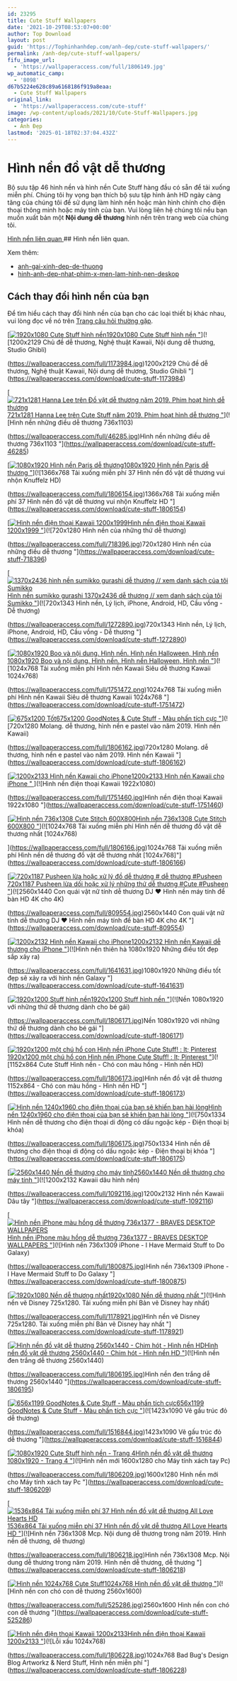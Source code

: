 ```yaml
---
id: 23295
title: Cute Stuff Wallpapers
date: '2021-10-29T08:53:07+00:00'
author: Top Download
layout: post
guid: 'https://Tophinhanhdep.com/anh-dep/cute-stuff-wallpapers/'
permalink: /anh-dep/cute-stuff-wallpapers/
fifu_image_url:
  - 'https://wallpaperaccess.com/full/1806149.jpg'
wp_automatic_camp:
  - '8098'
d67b5224e628c89a6168186f919a8eaa:
  - Cute Stuff Wallpapers
original_link:
  - 'https://wallpaperaccess.com/cute-stuff'
image: /wp-content/uploads/2021/10/Cute-Stuff-Wallpapers.jpg
categories:
  - Ảnh Đẹp
lastmod: '2025-01-18T02:37:04.432Z'
---
```

# Hình nền đồ vật dễ thương

Bộ sưu tập 46 hình nền và hình nền Cute Stuff hàng đầu có sẵn để tải xuống miễn phí. Chúng tôi hy vọng bạn thích bộ sưu tập hình ảnh HD ngày càng tăng của chúng tôi để sử dụng làm hình nền hoặc màn hình chính cho điện thoại thông minh hoặc máy tính của bạn. Vui lòng liên hệ chúng tôi nếu bạn muốn xuất bản một **Nội dung dễ thương** hình nền trên trang web của chúng tôi.

[Hình nền liên quan ](#related) ## Hình nền liên quan.

   
 Xem thêm:

   
- [anh-gai-xinh-dep-de-thuong](https://tophinhanhdep.com/gai-xinh/anh-gai-xinh-dep-de-thuong/)
- [hinh-anh-dep-nhat-phim-x-men-lam-hinh-nen-deskop](https://tophinhanhdep.com/anh-dep/hinh-anh-dep-nhat-phim-x-men-lam-hinh-nen-deskop/)

## Cách thay đổi hình nền của bạn

Để tìm hiểu cách thay đổi hình nền của bạn cho các loại thiết bị khác nhau, vui lòng đọc về nó trên [Trang câu hỏi thường gặp](https://tophinhanhdep.com/faq/).

  
[[![1920x1080 Cute Stuff hình nền](https://wallpaperaccess.com/full/1806149.jpg)1920x1080 Cute Stuff hình nền "](https://wallpaperaccess.com/download/cute-stuff-1806149)](![1200x2129 Chủ đề dễ thương, Nghệ thuật Kawaii, Nội dung dễ thương, Studio Ghibli)

(https://wallpaperaccess.com/full/1173984.jpg)1200x2129 Chủ đề dễ thương, Nghệ thuật Kawaii, Nội dung dễ thương, Studio Ghibli "](https://wallpaperaccess.com/download/cute-stuff-1173984)

[[![721x1281 Hanna Lee trên Đồ vật dễ thương năm 2019. Phim hoạt hình dễ thương](https://wallpaperaccess.com/full/1806151.jpg)721x1281 Hanna Lee trên Cute Stuff năm 2019. Phim hoạt hình dễ thương "](https://wallpaperaccess.com/download/cute-stuff-1806151)](![Hình nền những điều dễ thương 736x1103)

(https://wallpaperaccess.com/full/46285.jpg)Hình nền những điều dễ thương 736x1103 "](https://wallpaperaccess.com/download/cute-stuff-46285)

[[![1080x1920 Hình nền Paris dễ thương](https://wallpaperaccess.com/full/1150889.jpg)1080x1920 Hình nền Paris dễ thương "](https://wallpaperaccess.com/download/cute-stuff-1150889)](![1366x768 Tải xuống miễn phí 37 Hình nền đồ vật dễ thương vui nhộn Knuffelz HD)

(https://wallpaperaccess.com/full/1806154.jpg)1366x768 Tải xuống miễn phí 37 Hình nền đồ vật dễ thương vui nhộn Knuffelz HD "](https://wallpaperaccess.com/download/cute-stuff-1806154)

[[![Hình nền điện thoại Kawaii 1200x1999](https://wallpaperaccess.com/full/1641644.jpg)Hình nền điện thoại Kawaii 1200x1999 "](https://wallpaperaccess.com/download/cute-stuff-1641644)](![720x1280 Hình nền của những thứ dễ thương)

(https://wallpaperaccess.com/full/718396.jpg)720x1280 Hình nền của những điều dễ thương "](https://wallpaperaccess.com/download/cute-stuff-718396)

[[![1370x2436 hình nền sumikko gurashi dễ thương // xem danh sách của tôi Sumikko](https://wallpaperaccess.com/full/1806157.jpg)Hình nền sumikko gurashi 1370x2436 dễ thương // xem danh sách của tôi Sumikko "](https://wallpaperaccess.com/download/cute-stuff-1806157)](![720x1343 Hình nền, Lý lịch, iPhone, Android, HD, Cầu vồng - Dễ thương)

(https://wallpaperaccess.com/full/1272890.jpg)720x1343 Hình nền, Lý lịch, iPhone, Android, HD, Cầu vồng - Dễ thương "](https://wallpaperaccess.com/download/cute-stuff-1272890)

[[![1080x1920 Boo và nội dung.  Hình nền.  Hình nền Halloween, Hình nền](https://wallpaperaccess.com/full/1227462.jpg)1080x1920 Boo và nội dung. Hình nền. Hình nền Halloween, Hình nền "](https://wallpaperaccess.com/download/cute-stuff-1227462)](![1024x768 Tải xuống miễn phí Hình nền Kawaii Siêu dễ thương Kawaii 1024x768)

(https://wallpaperaccess.com/full/1751472.png)1024x768 Tải xuống miễn phí Hình nền Kawaii Siêu dễ thương Kawaii 1024x768 "](https://wallpaperaccess.com/download/cute-stuff-1751472)

[[![675x1200 Tốt](https://wallpaperaccess.com/full/1806161.jpg)675x1200 GoodNotes &amp; Cute Stuff - Màu phấn tích cực "](https://wallpaperaccess.com/download/cute-stuff-1806161)](![720x1280 Molang.  dễ thương, hình nền e pastel vào năm 2019. Hình nền Kawaii)

(https://wallpaperaccess.com/full/1806162.jpg)720x1280 Molang. dễ thương, hình nền e pastel vào năm 2019. Hình nền Kawaii "](https://wallpaperaccess.com/download/cute-stuff-1806162)

[[![1200x2133 Hình nền Kawaii cho iPhone](https://wallpaperaccess.com/full/1751534.jpg)1200x2133 Hình nền Kawaii cho iPhone " ](https://wallpaperaccess.com/download/cute-stuff-1751534)](![Hình nền điện thoại Kawaii 1922x1080)

(https://wallpaperaccess.com/full/1751460.jpg)Hình nền điện thoại Kawaii 1922x1080 "](https://wallpaperaccess.com/download/cute-stuff-1751460)

[[![Hình nền 736x1308 Cute Stitch 600X800](https://wallpaperaccess.com/full/1806165.jpg)Hình nền 736x1308 Cute Stitch 600X800 "](https://wallpaperaccess.com/download/cute-stuff-1806165)](![1024x768 Tải xuống miễn phí Hình nền dễ thương đồ vật dễ thương nhất [1024x768)

](https://wallpaperaccess.com/full/1806166.jpg)1024x768 Tải xuống miễn phí Hình nền dễ thương đồ vật dễ thương nhất \[1024x768\]"](https://wallpaperaccess.com/download/cute-stuff-1806166)

[[![720x1187 Pusheen lừa hoặc xử lý đồ dễ thương # dễ thương #Pusheen](https://wallpaperaccess.com/full/1806167.jpg)720x1187 Pusheen lừa dối hoặc xử lý những thứ dễ thương #Cute #Pusheen "](https://wallpaperaccess.com/download/cute-stuff-1806167)](![2560x1440 Con quái vật nữ tính dễ thương DJ ❤ Hình nền máy tính để bàn HD 4K cho 4K)

(https://wallpaperaccess.com/full/809554.jpg)2560x1440 Con quái vật nữ tính dễ thương DJ ❤ Hình nền máy tính để bàn HD 4K cho 4K "](https://wallpaperaccess.com/download/cute-stuff-809554)

[[![1200x2132 Hình nền Kawaii cho iPhone](https://wallpaperaccess.com/full/1751466.jpg)1200x2132 Hình nền Kawaii dễ thương cho iPhone "](https://wallpaperaccess.com/download/cute-stuff-1751466)](![Hình nền thiên hà 1080x1920 Những điều tốt đẹp sắp xảy ra)

(https://wallpaperaccess.com/full/1641631.jpg)1080x1920 Những điều tốt đẹp sẽ xảy ra với hình nền Galaxy "](https://wallpaperaccess.com/download/cute-stuff-1641631)

[[![1920x1200 Stuff hình nền](https://wallpaperaccess.com/full/1806170.jpg)1920x1200 Stuff hình nền "](https://wallpaperaccess.com/download/cute-stuff-1806170)](![Nền 1080x1920 với những thứ dễ thương dành cho bé gái)

(https://wallpaperaccess.com/full/1806171.jpg)Nền 1080x1920 với những thứ dễ thương dành cho bé gái "](https://wallpaperaccess.com/download/cute-stuff-1806171)

[[![1920x1200 một chú hổ con Hình nền iPhone Cute Stuff!  : lt;  Pinterest](https://wallpaperaccess.com/full/1806172.jpg)1920x1200 một chú hổ con Hình nền iPhone Cute Stuff! : lt; Pinterest "](https://wallpaperaccess.com/download/cute-stuff-1806172)](![1152x864 Cute Stuff Hình nền - Chó con màu hồng - Hình nền HD)

(https://wallpaperaccess.com/full/1806173.jpg)Hình nền đồ vật dễ thương 1152x864 - Chó con màu hồng - Hình nền HD "](https://wallpaperaccess.com/download/cute-stuff-1806173)

[[![Hình nền 1240x1960 cho điện thoại của bạn sẽ khiến bạn hài lòng](https://wallpaperaccess.com/full/1644400.jpg)Hình nền 1240x1960 cho điện thoại của bạn sẽ khiến bạn hài lòng "](https://wallpaperaccess.com/download/cute-stuff-1644400)](![750x1334 Hình nền dễ thương cho điện thoại di động có dấu ngoặc kép - Điện thoại bị khóa)

(https://wallpaperaccess.com/full/1806175.jpg)750x1334 Hình nền dễ thương cho điện thoại di động có dấu ngoặc kép - Điện thoại bị khóa "](https://wallpaperaccess.com/download/cute-stuff-1806175)

[[![2560x1440 Nền dễ thương cho máy tính](https://wallpaperaccess.com/full/1806177.jpg)2560x1440 Nền dễ thương cho máy tính "](https://wallpaperaccess.com/download/cute-stuff-1806177)](![1200x2132 Kawaii dâu hình nền)

(https://wallpaperaccess.com/full/1092116.jpg)1200x2132 Hình nền Kawaii Dâu tây "](https://wallpaperaccess.com/download/cute-stuff-1092116)

[[![Hình nền iPhone màu hồng dễ thương 736x1377 - BRAVES DESKTOP WALLPAPERS](https://wallpaperaccess.com/full/1806181.jpg)Hình nền iPhone màu hồng dễ thương 736x1377 - BRAVES DESKTOP WALLPAPERS "](https://wallpaperaccess.com/download/cute-stuff-1806181)](![Hình nền 736x1309 iPhone - I Have Mermaid Stuff to Do Galaxy)

(https://wallpaperaccess.com/full/1800875.jpg)Hình nền 736x1309 iPhone - I Have Mermaid Stuff to Do Galaxy "](https://wallpaperaccess.com/download/cute-stuff-1800875)

[[![1920x1080 Nền dễ thương nhất](https://wallpaperaccess.com/full/1806189.jpg)1920x1080 Nền dễ thương nhất "](https://wallpaperaccess.com/download/cute-stuff-1806189)](![Hình nền vẽ Disney 725x1280.  Tải xuống miễn phí Bản vẽ Disney hay nhất)

(https://wallpaperaccess.com/full/1178921.jpg)Hình nền vẽ Disney 725x1280. Tải xuống miễn phí Bản vẽ Disney hay nhất "](https://wallpaperaccess.com/download/cute-stuff-1178921)

[[![Hình nền đồ vật dễ thương 2560x1440 - Chim hót - Hình nền HD](https://wallpaperaccess.com/full/1806193.jpg)Hình nền đồ vật dễ thương 2560x1440 - Chim hót - Hình nền HD "](https://wallpaperaccess.com/download/cute-stuff-1806193)](![Hình nền đen trắng dễ thương 2560x1440)

(https://wallpaperaccess.com/full/1806195.jpg)Hình nền đen trắng dễ thương 2560x1440 "](https://wallpaperaccess.com/download/cute-stuff-1806195)

[[![656x1199 GoodNotes & Cute Stuff - Màu phấn tích cực](https://wallpaperaccess.com/full/1806197.jpg)656x1199 GoodNotes &amp; Cute Stuff - Màu phấn tích cực "](https://wallpaperaccess.com/download/cute-stuff-1806197)](![1423x1090 Vẽ gấu trúc đỏ dễ thương)

(https://wallpaperaccess.com/full/1516844.jpg)1423x1090 Vẽ gấu trúc đỏ dễ thương "](https://wallpaperaccess.com/download/cute-stuff-1516844)

[[![1080x1920 Cute Stuff hình nền - Trang 4](https://wallpaperaccess.com/full/1806203.jpg)Hình nền đồ vật dễ thương 1080x1920 - Trang 4 "](https://wallpaperaccess.com/download/cute-stuff-1806203)](![Hình nền mới 1600x1280 cho Máy tính xách tay Pc)

(https://wallpaperaccess.com/full/1806209.jpg)1600x1280 Hình nền mới cho Máy tính xách tay Pc "](https://wallpaperaccess.com/download/cute-stuff-1806209)

[[![1536x864 Tải xuống miễn phí 37 Hình nền đồ vật dễ thương All Love Hearts HD](https://wallpaperaccess.com/full/1806211.jpg)1536x864 Tải xuống miễn phí 37 Hình nền đồ vật dễ thương All Love Hearts HD "](https://wallpaperaccess.com/download/cute-stuff-1806211)](![Hình nền 736x1308 Mcp.  Nội dung dễ thương trong năm 2019. Hình nền dễ thương, dễ thương)

(https://wallpaperaccess.com/full/1806218.jpg)Hình nền 736x1308 Mcp. Nội dung dễ thương trong năm 2019. Hình nền dễ thương, dễ thương "](https://wallpaperaccess.com/download/cute-stuff-1806218)

[[![Hình nền 1024x768 Cute Stuff](https://wallpaperaccess.com/full/1806220.jpg)1024x768 Hình nền đồ vật dễ thương "](https://wallpaperaccess.com/download/cute-stuff-1806220)](![Hình nền con chó con dễ thương 2560x1600)

(https://wallpaperaccess.com/full/525286.jpg)2560x1600 Hình nền con chó con dễ thương "](https://wallpaperaccess.com/download/cute-stuff-525286)

[[![Hình nền điện thoại Kawaii 1200x2133](https://wallpaperaccess.com/full/765543.jpg)Hình nền điện thoại Kawaii 1200x2133 "](https://wallpaperaccess.com/download/cute-stuff-765543)](![Lỗi xấu 1024x768)

(https://wallpaperaccess.com/full/1806228.jpg)1024x768 Bad Bug's Design Blog Artworkz &amp; Nerd Stuff, Hình nền miễn phí "](https://wallpaperaccess.com/download/cute-stuff-1806228)
